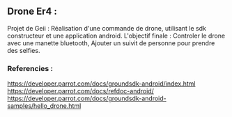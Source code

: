 ## Drone Er4 :

Projet de Geii : Réalisation d'une commande de drone, utilisant le sdk constructeur et une application android.
L'objectif finale : Controler le drone avec une manette bluetooth, Ajouter un suivit de personne pour prendre des selfies.

### Referencies :
https://developer.parrot.com/docs/groundsdk-android/index.html
https://developer.parrot.com/docs/refdoc-android/
https://developer.parrot.com/docs/groundsdk-android-samples/hello_drone.html
